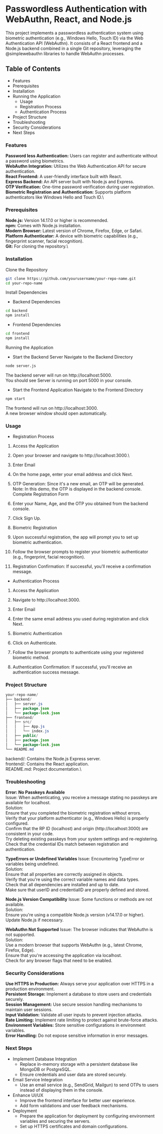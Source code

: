 # Passwordless Authentication with WebAuthn, React, and Node.js

This project implements a passwordless authentication system using biometric authentication (e.g., Windows Hello, Touch ID) via the Web Authentication API (WebAuthn). It consists of a React frontend and a Node.js backend combined in a single Git repository, leveraging the @simplewebauthn libraries to handle WebAuthn processes.

## Table of Contents
- Features
- Prerequisites
- Installation
- Running the Application
  - Usage
  - Registration Process
  - Authentication Process
- Project Structure
- Troubleshooting
- Security Considerations
- Next Steps


### Features
**Password less Authentication:** Users can register and authenticate without a password using biometrics.\
**WebAuthn Integration:** Utilizes the Web Authentication API for secure authentication.\
**React Frontend:** A user-friendly interface built with React.\
**Express Backend:** An API server built with Node.js and Express.\
**OTP Verification:** One-time password verification during user registration.\
**Biometric Registration and Authentication:** Supports platform authenticators like Windows Hello and Touch ID.\

### Prerequisites
**Node.js:** Version 14.17.0 or higher is recommended.\
**npm:** Comes with Node.js installation.\
**Modern Browser:** Latest version of Chrome, Firefox, Edge, or Safari.\
**Platform Authenticator:** A device with biometric capabilities (e.g., fingerprint scanner, facial recognition).\
**Git:** For cloning the repository.\

### Installation
Clone the Repository
```bash
git clone https://github.com/yourusername/your-repo-name.git
cd your-repo-name
```
Install Dependencies
- Backend Dependencies
```bash
cd backend
npm install
```
- Frontend Dependencies
```bash
cd frontend
npm install
```
Running the Application
- Start the Backend Server
Navigate to the Backend Directory
```bash
node server.js
```
The backend server will run on http://localhost:5000.\
You should see Server is running on port 5000 in your console.

- Start the Frontend Application
Navigate to the Frontend Directory
```bash
npm start
```
The frontend will run on http://localhost:3000.\
A new browser window should open automatically.

### Usage
- Registration Process
 1. Access the Application
2. Open your browser and navigate to http://localhost:3000.\
3. Enter Email

4. On the home page, enter your email address and click Next.
5. OTP Generation: Since it's a new email, an OTP will be generated.\
Note: In this demo, the OTP is displayed in the backend console.
Complete Registration Form

6. Enter your Name, Age, and the OTP you obtained from the backend console.
7. Click Sign Up.
8. Biometric Registration

9. Upon successful registration, the app will prompt you to set up biometric authentication.
10. Follow the browser prompts to register your biometric authenticator (e.g., fingerprint, facial recognition).

11. Registration Confirmation: If successful, you'll receive a confirmation message.

- Authentication Process
1. Access the Application

2. Navigate to http://localhost:3000.
3. Enter Email

4. Enter the same email address you used during registration and click Next.
5. Biometric Authentication

 6. Click on Authenticate.
7. Follow the browser prompts to authenticate using your registered biometric method.
8. Authentication Confirmation: If successful, you'll receive an authentication success message.

### Project Structure
```java
your-repo-name/
├── backend/
│   ├── server.js
│   ├── package.json
│   └── package-lock.json
├── frontend/
│   ├── src/
│   │   ├── App.js
│   │   └── index.js
│   ├── public/
│   ├── package.json
│   └── package-lock.json
└── README.md
```
backend/: Contains the Node.js Express server.\
frontend/: Contains the React application.\
README.md: Project documentation.\

### Troubleshooting

**Error: No Passkeys Available**\
Issue: When authenticating, you receive a message stating no passkeys are available for localhost.\
Solution:\
Ensure that you completed the biometric registration without errors.\
Verify that your platform authenticator (e.g., Windows Hello) is properly configured.\
Confirm that the RP ID (localhost) and origin (http://localhost:3000) are consistent in your code.\
Try deleting existing passkeys from your system settings and re-registering.\
Check that the credential IDs match between registration and authentication.

**TypeErrors or Undefined Variables**
Issue: Encountering TypeError or variables being undefined.\
Solution:\
Ensure that all properties are correctly assigned in objects.\
Verify that you're using the correct variable names and data types.\
Check that all dependencies are installed and up to date.\
Make sure that userID and credentialID are properly defined and stored.

**Node.js Version Compatibility**
Issue: Some functions or methods are not available.\
Solution:\
Ensure you're using a compatible Node.js version (v14.17.0 or higher).\
Update Node.js if necessary.

**WebAuthn Not Supported**
Issue: The browser indicates that WebAuthn is not supported.\
Solution:\
Use a modern browser that supports WebAuthn (e.g., latest Chrome, Firefox, Edge).\
Ensure that you're accessing the application via localhost.\
Check for any browser flags that need to be enabled.

### Security Considerations
**Use HTTPS in Production:** Always serve your application over HTTPS in a production environment.\
**Persistent Storage:** Implement a database to store users and credentials securely.\
**Session Management:** Use secure session handling mechanisms to maintain user sessions.\
**Input Validation:** Validate all user inputs to prevent injection attacks.\
**Rate Limiting:** Implement rate limiting to protect against brute-force attacks.\
**Environment Variables:** Store sensitive configurations in environment variables.\
**Error Handling:** Do not expose sensitive information in error messages.

### Next Steps
- Implement Database Integration
  - Replace in-memory storage with a persistent database like MongoDB or PostgreSQL.
  - Ensure credentials and user data are stored securely.
- Email Service Integration
  - Use an email service (e.g., SendGrid, Mailgun) to send OTPs to users instead of displaying them in the console.
- Enhance UI/UX
  - Improve the frontend interface for better user experience.
  - Add form validations and user feedback mechanisms.
- Deployment
  - Prepare the application for deployment by configuring environment variables and securing the servers.
  - Set up HTTPS certificates and domain configurations.